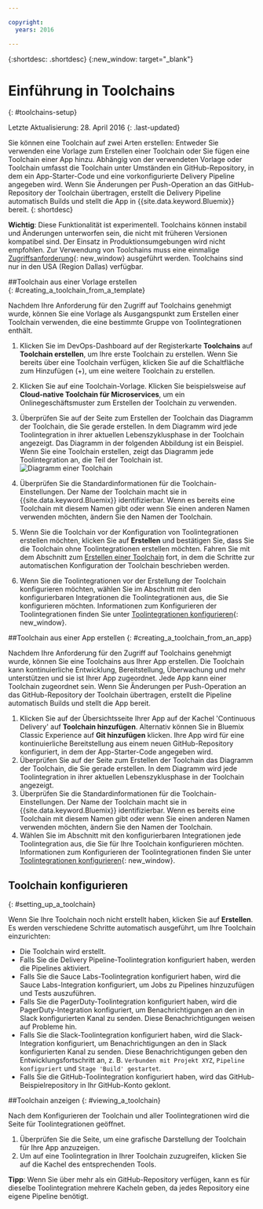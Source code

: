 ```yaml
---

copyright:
  years: 2016

---
```


{:shortdesc: .shortdesc}
{:new_window: target="_blank"}

# Einführung in Toolchains
{: #toolchains-setup}

Letzte Aktualisierung: 28. April 2016
{: .last-updated}  

Sie können eine Toolchain auf zwei Arten erstellen: Entweder Sie verwenden eine Vorlage zum Erstellen einer Toolchain oder Sie fügen eine Toolchain einer App hinzu. Abhängig von der verwendeten Vorlage oder Toolchain umfasst die Toolchain unter Umständen ein GitHub-Repository, in dem ein App-Starter-Code und eine vorkonfigurierte Delivery Pipeline angegeben wird. Wenn Sie Änderungen per Push-Operation an das GitHub-Repository der Toolchain übertragen, erstellt die Delivery Pipeline automatisch Builds und stellt die App in {{site.data.keyword.Bluemix}} bereit. 
{: shortdesc}  

**Wichtig**: Diese Funktionalität ist experimentell. Toolchains können instabil und Änderungen unterworfen sein, die nicht mit früheren Versionen kompatibel sind. Der Einsatz in Produktionsumgebungen wird nicht empfohlen. Zur Verwendung von Toolchains muss eine einmalige [Zugriffsanforderung](https://new-console.ng.bluemix.net/devops?cm_mmc=IBMBluemixGarageMethod-_-MethodSite-_-10-19-15::12-31-18-_-toolchains-welcome-page){: new_window} ausgeführt werden. Toolchains sind nur in den USA (Region Dallas) verfügbar.

##Toolchain aus einer Vorlage erstellen   
{: #creating_a_toolchain_from_a_template}

Nachdem Ihre Anforderung für den Zugriff auf Toolchains genehmigt wurde, können Sie eine Vorlage als Ausgangspunkt zum Erstellen einer Toolchain verwenden, die eine bestimmte Gruppe von Toolintegrationen enthält.

1. Klicken Sie im DevOps-Dashboard auf der Registerkarte **Toolchains** auf **Toolchain erstellen**, um Ihre erste Toolchain zu erstellen. Wenn Sie bereits über eine Toolchain verfügen, klicken Sie auf die Schaltfläche zum Hinzufügen (+), um eine weitere Toolchain zu erstellen.
1. Klicken Sie auf eine Toolchain-Vorlage. Klicken Sie beispielsweise auf **Cloud-native Toolchain für Microservices**, um ein Onlinegeschäftsmuster zum Erstellen der Toolchain zu verwenden. 
1. Überprüfen Sie auf der Seite zum Erstellen der Toolchain das Diagramm der Toolchain, die Sie gerade erstellen. In dem Diagramm wird jede Toolintegration in ihrer aktuellen Lebenszyklusphase in der Toolchain angezeigt. Das Diagramm in der folgenden Abbildung ist ein Beispiel. Wenn Sie eine Toolchain erstellen, zeigt das Diagramm jede Toolintegration an, die Teil der Toolchain ist.
![Diagramm einer Toolchain](images/toolchain_diagram.png)

1. Überprüfen Sie die Standardinformationen für die Toolchain-Einstellungen. Der Name der Toolchain macht sie in {{site.data.keyword.Bluemix}} identifizierbar. Wenn es bereits eine Toolchain mit diesem Namen gibt oder wenn Sie einen anderen Namen verwenden möchten, ändern Sie den Namen der Toolchain.  
1. Wenn Sie die Toolchain vor der Konfiguration von Toolintegrationen erstellen möchten, klicken Sie auf **Erstellen** und bestätigen Sie, dass Sie die Toolchain ohne Toolintegrationen erstellen möchten. Fahren Sie mit dem Abschnitt zum [Erstellen einer Toolchain](#creating_a_toolchain) fort, in dem die Schritte zur automatischen Konfiguration der Toolchain beschrieben werden.  
1. Wenn Sie die Toolintegrationen vor der Erstellung der Toolchain konfigurieren möchten, wählen Sie im Abschnitt mit den konfigurierbaren Integrationen die Toolintegrationen aus, die Sie konfigurieren möchten. Informationen zum Konfigurieren der Toolintegrationen finden Sie unter [Toolintegrationen konfigurieren](../toolchains/toolchains_integrations.html){: new_window}. 

##Toolchain aus einer App erstellen
{: #creating_a_toolchain_from_an_app}

Nachdem Ihre Anforderung für den Zugriff auf Toolchains genehmigt wurde, können Sie eine Toolchains aus Ihrer App erstellen. Die Toolchain kann kontinuierliche Entwicklung, Bereitstellung, Überwachung und mehr unterstützen und sie ist Ihrer App zugeordnet. Jede App kann einer Toolchain zugeordnet sein. Wenn Sie Änderungen per Push-Operation an das GitHub-Repository der Toolchain übertragen, erstellt die Pipeline automatisch Builds und stellt die App bereit.  

1. Klicken Sie auf der Übersichtsseite Ihrer App auf der Kachel 'Continuous Delivery' auf **Toolchain hinzufügen**. Alternativ können Sie in Bluemix Classic Experience auf **Git hinzufügen** klicken. Ihre App wird für eine kontinuierliche Bereitstellung aus einem neuen GitHub-Repository konfiguriert, in dem der App-Starter-Code angegeben wird.
1. Überprüfen Sie auf der Seite zum Erstellen der Toolchain das Diagramm der Toolchain, die Sie gerade erstellen. In dem Diagramm wird jede Toolintegration in ihrer aktuellen Lebenszyklusphase in der Toolchain angezeigt.
1. Überprüfen Sie die Standardinformationen für die Toolchain-Einstellungen. Der Name der Toolchain macht sie in {{site.data.keyword.Bluemix}} identifizierbar. Wenn es bereits eine Toolchain mit diesem Namen gibt oder wenn Sie einen anderen Namen verwenden möchten, ändern Sie den Namen der Toolchain.
1. Wählen Sie im Abschnitt mit den konfigurierbaren Integrationen jede Toolintegration aus, die Sie für Ihre Toolchain konfigurieren möchten. Informationen zum Konfigurieren der Toolintegrationen finden Sie unter [Toolintegrationen konfigurieren](../toolchains/toolchains_integrations.html){: new_window}.

## Toolchain konfigurieren
{: #setting_up_a_toolchain}

Wenn Sie Ihre Toolchain noch nicht erstellt haben, klicken Sie auf **Erstellen**. Es werden verschiedene Schritte automatisch ausgeführt, um Ihre Toolchain einzurichten:

 * Die Toolchain wird erstellt.
 * Falls Sie die Delivery Pipeline-Toolintegration konfiguriert haben, werden die Pipelines aktiviert.
 * Falls Sie die Sauce Labs-Toolintegration konfiguriert haben, wird die Sauce Labs-Integration konfiguriert, um Jobs zu Pipelines hinzuzufügen und Tests auszuführen.
 * Falls Sie die PagerDuty-Toolintegration konfiguriert haben, wird die PagerDuty-Integration konfiguriert, um Benachrichtigungen an den in Slack konfigurierten Kanal zu senden. Diese Benachrichtigungen weisen auf Probleme hin.
 * Falls Sie die Slack-Toolintegration konfiguriert haben, wird die Slack-Integration konfiguriert, um Benachrichtigungen an den in Slack konfigurierten Kanal zu senden. Diese Benachrichtigungen geben den Entwicklungsfortschritt an, z. B. `Verbunden mit Projekt XYZ`, `Pipeline konfiguriert` und `Stage 'Build' gestartet`.
 * Falls Sie die GitHub-Toolintegration konfiguriert haben, wird das GitHub-Beispielrepository in Ihr GitHub-Konto geklont.  
 
##Toolchain anzeigen
{: #viewing_a_toolchain}

Nach dem Konfigurieren der Toolchain und aller Toolintegrationen wird die Seite für Toolintegrationen geöffnet.

1. Überprüfen Sie die Seite, um eine grafische Darstellung der Toolchain für Ihre App anzuzeigen.
1. Um auf eine Toolintegration in Ihrer Toolchain zuzugreifen, klicken Sie auf die Kachel des entsprechenden Tools. 
 
 **Tipp**: Wenn Sie über mehr als ein GitHub-Repository verfügen, kann es für dieselbe Toolintegration mehrere Kacheln geben, da jedes Repository eine eigene Pipeline benötigt.
